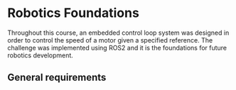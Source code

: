 # Robotics Foundations

Throughout this course, an embedded control loop system was designed in order to control the speed of a motor given a specified reference. The challenge was implemented using ROS2 and it is the foundations for future robotics development.

## General requirements

